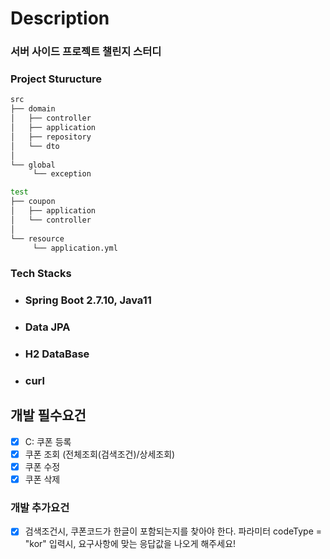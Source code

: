 # Description

### 서버 사이드 프로젝트 챌린지 스터디

### Project Sturucture
```bash
src
├── domain 
│   ├── controller
│   ├── application
│   ├── repository
│   └── dto
│  
└── global
     └── exception

test
├── coupon 
│   ├── application
│   └── controller
│  
└── resource
     └── application.yml
```

### Tech Stacks
- ### Spring Boot 2.7.10, Java11
- ### Data JPA
- ### H2 DataBase
- ### curl


## 개발 필수요건 
- [x] C: 쿠폰 등록
- [x] 쿠폰 조회 (전체조회(검색조건)/상세조회)
- [x] 쿠폰 수정
- [x] 쿠폰 삭제

### 개발 추가요건
- [x] 검색조건시, 쿠폰코드가 한글이 포함되는지를 찾아야 한다. 파라미터 codeType = "kor" 입력시, 요구사항에 맞는 응답값을 나오게 해주세요!



